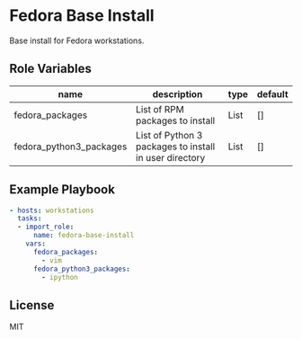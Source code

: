 # Fedora Base Install

Base install for Fedora workstations.

## Role Variables

| name                    | description                                            | type | default |
| ----------------------- | ------------------------------------------------------ | ---- | ------- |
| fedora_packages         | List of RPM packages to install                        | List | []      |
| fedora_python3_packages | List of Python 3 packages to install in user directory | List | []      |

## Example Playbook

```yaml
- hosts: workstations
  tasks:
  - import_role:
      name: fedora-base-install
    vars:
      fedora_packages:
        - vim
      fedora_python3_packages:
        - ipython
```

## License

MIT

